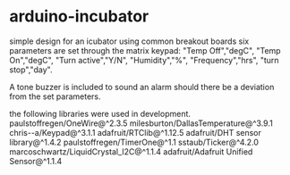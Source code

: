 # arduino-incubator
simple design for an icubator using common breakout boards
six parameters are set through the matrix keypad:
      "Temp Off","degC",
      "Temp On","degC",
      "Turn active","Y/N",
      "Humidity","%",
      "Frequency","hrs",
      "turn stop","day".
 
  A tone buzzer is included to sound an alarm should there be a deviation from the set parameters.

the following libraries were used in development.
	paulstoffregen/OneWire@^2.3.5
	milesburton/DallasTemperature@^3.9.1
	chris--a/Keypad@^3.1.1
	adafruit/RTClib@^1.12.5
	adafruit/DHT sensor library@^1.4.2
	paulstoffregen/TimerOne@^1.1
	sstaub/Ticker@^4.2.0
	marcoschwartz/LiquidCrystal_I2C@^1.1.4
	adafruit/Adafruit Unified Sensor@^1.1.4
